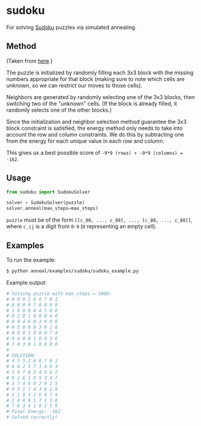 # sudoku
For solving [Sudoku](https://en.wikipedia.org/wiki/Sudoku) puzzles via simulated annealing.

## Method
(Taken from [here](https://github.com/erichowens/SudokuSolver).)

The puzzle is initialized by randomly filling each 3x3 block with the missing numbers appropriate for that block (making sure to note which cells are unknown, so we can restrict our moves to those cells).

Neighbors are generated by randomly selecting one of the 3x3 blocks, then switching two of the "unknown" cells. (If the block is already filled, it randomly selects one of the other blocks.)

Since the initialization and neighbor selection method guarantee the 3x3 block constraint is satisfied, the energy method only needs to take into account the row and column constraints. We do this by subtracting one from the energy for each unique value in each row and column.

This gives us a best possible score of `-9*9 (rows) + -9*9 (columns) = -162`.

## Usage

```python
from sudoku import SudokuSolver

solver = SudokuSolver(puzzle)
solver.anneal(max_steps=max_steps)
```

`puzzle` must be of the form `[[c_00, ..., c_08], ..., [c_80, ..., c_88]]`, where `c_ij` is a digit from `0-9` (`0` representing an empty cell).

## Examples
To run the example:
```bash
$ python anneal/examples/sudoku/sudoku_example.py
```

Example output:
```bash
# Solving puzzle with max_steps = 1000:
# 0 0 0 2 6 0 7 0 1
# 6 8 0 0 7 0 0 9 0
# 1 9 0 0 0 4 5 0 0
# 8 2 0 1 0 0 0 4 0
# 0 0 4 6 0 2 9 0 0
# 0 5 0 0 0 3 0 2 8
# 0 0 9 3 0 0 0 7 4
# 0 4 0 0 5 0 0 3 6
# 7 0 3 0 1 8 0 0 0
# 
# SOLUTION:
# 4 3 5 2 6 9 7 8 1
# 6 8 2 5 7 1 4 9 3
# 1 9 7 8 3 4 5 6 2
# 8 2 6 1 9 5 3 4 7
# 3 7 4 6 8 2 9 1 5
# 9 5 1 7 4 3 6 2 8
# 5 1 9 3 2 6 8 7 4
# 2 4 8 9 5 7 1 3 6
# 7 6 3 4 1 8 2 5 9
# Final Energy: -162
# Solved correctly!
```